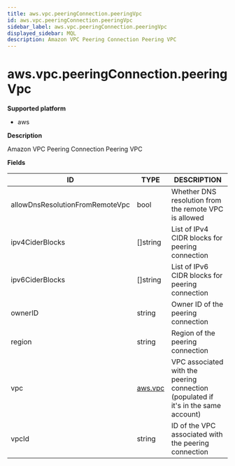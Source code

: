 ```yaml
---
title: aws.vpc.peeringConnection.peeringVpc
id: aws.vpc.peeringConnection.peeringVpc
sidebar_label: aws.vpc.peeringConnection.peeringVpc
displayed_sidebar: MQL
description: Amazon VPC Peering Connection Peering VPC
---
```


# aws.vpc.peeringConnection.peeringVpc

**Supported platform**

- aws

**Description**

Amazon VPC Peering Connection Peering VPC

**Fields**

| ID                              | TYPE                  | DESCRIPTION                                                                        |
| ------------------------------- | --------------------- | ---------------------------------------------------------------------------------- |
| allowDnsResolutionFromRemoteVpc | bool                  | Whether DNS resolution from the remote VPC is allowed                              |
| ipv4CiderBlocks                 | &#91;&#93;string      | List of IPv4 CIDR blocks for peering connection                                    |
| ipv6CiderBlocks                 | &#91;&#93;string      | List of IPv6 CIDR blocks for peering connection                                    |
| ownerID                         | string                | Owner ID of the peering connection                                                 |
| region                          | string                | Region of the peering connection                                                   |
| vpc                             | [aws.vpc](aws.vpc.md) | VPC associated with the peering connection (populated if it's in the same account) |
| vpcId                           | string                | ID of the VPC associated with the peering connection                               |
